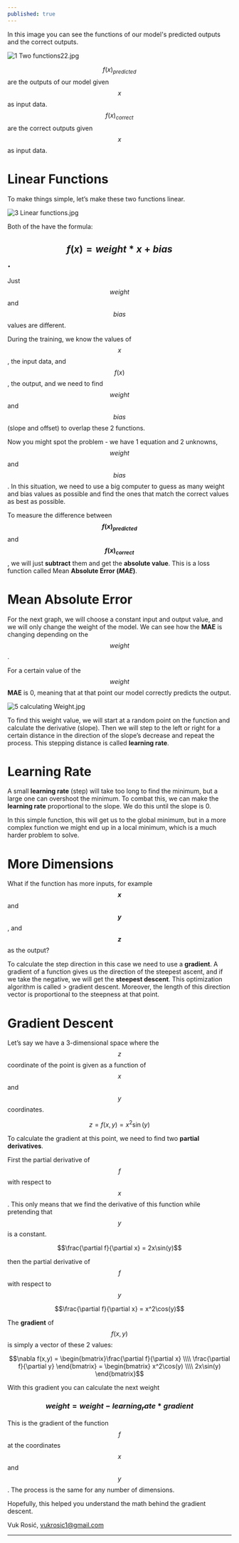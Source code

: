 ```yaml
---
published: true
---
```

In this image you can see the functions of our model's predicted outputs and the correct outputs.

![1 Two functions22.jpg](https://raw.githubusercontent.com/vukrosic/vukrosic.github.io/master/BlogImages/Gradient%20Descent/1%20Two%20functions22.jpg)


$$f(x)_{predicted}$$ are the outputs of our model given $$x$$ as input data.
$$f(x)_{correct}$$ are the correct outputs given $$x$$ as input data.

# Linear Functions

To make things simple, let’s make these two functions linear.

![3 Linear functions.jpg](https://github.com/vukrosic/vukrosic.github.io/blob/master/BlogImages/Gradient%20Descent/3%20Linear%20functions.jpg?raw=true)


Both of the have the formula:

## $$f(x)=weight*x+bias$$.

Just $$weight$$ and $$bias$$ values are different.

During the training, we know the values of $$x$$, the input data, and $$f(x)$$, the output, and we need to find $$weight$$ and $$bias$$ (slope and offset) to overlap these 2 functions.

Now you might spot the problem - we have 1 equation and 2 unknowns, $$weight$$ and $$bias$$. In this situation, we need to use a big computer to guess as many weight and bias values as possible and find the ones that match the correct values as best as possible.

To measure the difference between **$$f(x)_{predicted}$$**  and  **$$f(x)_{correct}$$** , we will just **subtract** them and get the **absolute value**. This is a loss function called Mean **Absolute Error (_MAE_)**.

# Mean Absolute Error

For the next graph, we will choose a constant input and output value, and we will only change the weight of the model. We can see how the **MAE** is changing depending on the $$weight$$.

For a certain value of the $$weight$$ **MAE** is 0, meaning that at that point our model correctly predicts the output.

![5 calculating Weight.jpg](https://github.com/vukrosic/vukrosic.github.io/blob/master/BlogImages/Gradient%20Descent/6%20MAE2.jpg?raw=true)


To find this weight value, we will start at a random point on the function and calculate the derivative (slope). Then we will step to the left or right for a certain distance in the direction of the slope’s decrease and repeat the process. This stepping distance is called **learning rate**. 

# Learning Rate

A small **learning rate** (step) will take too long to find the minimum, but a large one can overshoot the minimum. To combat this, we can make the **learning rate** proportional to the slope. We do this until the slope is 0.


In this simple function, this will get us to the global minimum, but in a more complex function we might end up in a local minimum, which is a much harder problem to solve.

# More Dimensions

What if the function has more inputs, for example **$$x$$** and **$$y$$**, and **$$z$$** as the output?

To calculate the step direction in this case we need to use a **gradient**. A gradient of a function gives us the direction of the steepest ascent, and if we take the negative, we will get the **steepest descent**. This optimization algorithm is called > gradient descent. Moreover, the length of this direction vector is proportional to the steepness at that point.

# Gradient Descent

Let’s say we have a 3-dimensional space where the $$z$$ coordinate of the point is given as a function of $$x$$ and $$y$$ coordinates.

$$z = f(x,y) = x^2\sin(y)$$

To calculate the gradient at this point, we need to find two **partial derivatives**.


First the partial derivative of $$f$$ with respect to $$x$$. This only means that we find the derivative of this function while pretending that $$y$$ is a constant.

$$\frac{\partial f}{\partial x} = 2x\sin(y)$$

then the partial derivative of $$f$$ with respect to $$y$$

$$\frac{\partial f}{\partial x} = x^2\cos(y)$$ 


The **gradient** of $$f(x,y)$$ is simply a vector of these 2 values: 


$$\nabla f(x,y) = \begin{bmatrix}\frac{\partial f}{\partial x} \\\\ \frac{\partial f}{\partial y}
\end{bmatrix} = \begin{bmatrix} x^2\cos(y) \\\\ 2x\sin(y) \end{bmatrix}$$

With this gradient you can calculate the next weight

### $$weight = weight - learning_rate * gradient$$ 


This is the gradient of the function $$f$$ at the coordinates $$x$$ and $$y$$. The process is the same for any number of dimensions.

Hopefully, this helped you understand the math behind the gradient descent. 

Vuk Rosić,
vukrosic1@gmail.com

-------------------------
